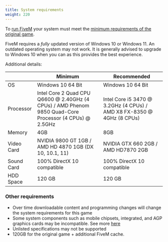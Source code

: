 ```yaml
---
title: System requirements
weight: 220
---
```


To [run FiveM][installing] your system must meet the [minimum requirements of the original game][gtav-system-specs].

FiveM requires a _fully_ updated version of Windows 10 or Windows 11. An outdated operating system may not
work. It is generally advised to upgrade to Windows 10 when you can as this provides the best experience.

Additional details:

|                 | Minimum                                                                                     | Recommended                                                                      |
|-----------------|---------------------------------------------------------------------------------------------|----------------------------------------------------------------------------------|
| OS              | Windows 10 64 Bit                                                                            | Windows 10 64 Bit                                                                |
| Processor       | Intel Core 2 Quad CPU Q6600 @ 2.40GHz (4 CPUs) / AMD Phenom 9850 Quad-Core Processor (4 CPUs) @ 2.5GHz | Intel Core i5 3470 @ 3.2GHz (4 CPUs) / AMD X8 FX-8350 @ 4GHz (8 CPUs)             |
| Memory          | 4GB                                                                                         | 8GB                                                                              |
| Video Card      | NVIDIA 9800 GT 1GB / AMD HD 4870 1GB (DX 10, 10.1, 11)                                       | NVIDIA GTX 660 2GB / AMD HD7870 2GB                                              |
| Sound Card      | 100% DirectX 10 compatible                                                                  | 100% DirectX 10 compatible                                                       |
| HDD Space       | 120 GB                                                                                      | 120 GB                                                                           |

### Other requirements

- Over time downloadable content and programming changes will change the system requirements for this game
- Some system components such as mobile chipsets, integrated, and AGP graphics cards may be incompatible. See more [here][client-issues-gpu]
- Unlisted specifications may not be supported
- 120GB for the original game + additional FiveM cache.

[installing]: /docs/client-manual/installing-fivem
[client-issues-gpu]: /docs/support/client-issues#stuck-on-a-colored-background-but-no-menu
[gtav-system-specs]: https://support.rockstargames.com/hc/en-us/articles/203428177
